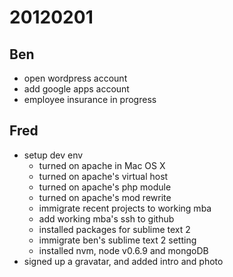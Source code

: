 # 20120201

## Ben
- open wordpress account
- add google apps account
- employee insurance in progress



## Fred
- setup dev env
  - turned on apache in Mac OS X
  - turned on apache's virtual host
  - turned on apache's php module
  - turned on apache's mod rewrite
  - immigrate recent projects to working mba
  - add working mba's ssh to github
  - installed packages for sublime text 2
  - immigrate ben's sublime text 2 setting
  - installed nvm, node v0.6.9 and mongoDB
- signed up a gravatar, and added intro and photo